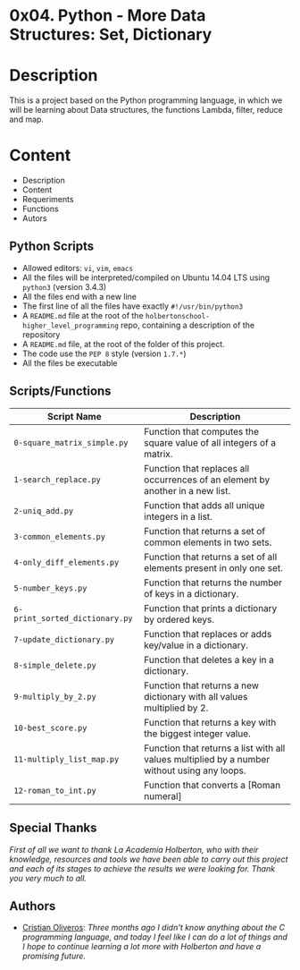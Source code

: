 #  0x04. Python - More Data Structures: Set, Dictionary


# Description

This is a project based on the Python programming language, in which we will be learning about Data structures, the functions Lambda, filter, reduce and map.

# Content

- Description
- Content
- Requeriments
- Functions
- Autors


##  Python Scripts

-   Allowed editors:  `vi`,  `vim`,  `emacs`
-   All the files will be interpreted/compiled on Ubuntu 14.04 LTS using  `python3`  (version 3.4.3)
-   All the files end with a new line
-   The first line of all the files have exactly  `#!/usr/bin/python3`
-   A  `README.md`  file at the root of the  `holbertonschool-higher_level_programming`  repo, containing a description of the repository
-   A  `README.md`  file, at the root of the folder of  this  project.
-   The code use the  `PEP 8`  style (version  `1.7.*`)
-   All the files be executable


## Scripts/Functions

|  Script Name |         Description         |
|----------------|----------------------------------------------|
|`0-square_matrix_simple.py`|Function that computes the square value of all integers of a matrix.|
|`1-search_replace.py`|Function that replaces all occurrences of an element by another in a new list.|
|`2-uniq_add.py`|Function that adds all unique integers in a list.|
|`3-common_elements.py`|Function that returns a set of common elements in two sets.|
|`4-only_diff_elements.py`|Function that returns a set of all elements present in only one set.|
|`5-number_keys.py`|Function that returns the number of keys in a dictionary.|
|`6-print_sorted_dictionary.py`|Function that prints a dictionary by ordered keys.|
|`7-update_dictionary.py`|Function that replaces or adds key/value in a dictionary.|
|`8-simple_delete.py`|Function that deletes a key in a dictionary.|
|`9-multiply_by_2.py`|Function that returns a new dictionary with all values multiplied by 2.|
|`10-best_score.py`|Function that returns a key with the biggest integer value.|
|`11-multiply_list_map.py`|Function that returns a list with all values multiplied by a number without using any loops.|
|`12-roman_to_int.py`|Function that converts a [Roman numeral]


## Special Thanks

*First of all we want to thank La Academia Holberton, who with their knowledge, resources and tools we have been able to carry out this project and each of its stages  to achieve the results we were looking for.
Thank you very much to all.*

## Authors
- [Cristian Oliveros](https://github.com/Cr1st14n0l101): *Three months ago I didn't know anything about the C programming language, and today I feel like I can do a lot of things and I hope to continue learning a lot more with Holberton and have a promising future.*